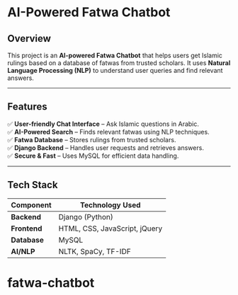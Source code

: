 # AI-Powered Fatwa Chatbot 

## Overview
This project is an **AI-powered Fatwa Chatbot** that helps users get Islamic rulings based on a database of fatwas from trusted scholars. It uses **Natural Language Processing (NLP)** to understand user queries and find relevant answers.

---

## Features
✅ **User-friendly Chat Interface** – Ask Islamic questions in Arabic.  
✅ **AI-Powered Search** – Finds relevant fatwas using NLP techniques.  
✅ **Fatwa Database** – Stores rulings from trusted scholars.  
✅ **Django Backend** – Handles user requests and retrieves answers.  
✅ **Secure & Fast** – Uses MySQL for efficient data handling.  

---

## Tech Stack  
| Component     | Technology Used |
|--------------|----------------|
| **Backend**  | Django (Python) |
| **Frontend** | HTML, CSS, JavaScript, jQuery |
| **Database** | MySQL |
| **AI/NLP**   | NLTK, SpaCy, TF-IDF |



# fatwa-chatbot
